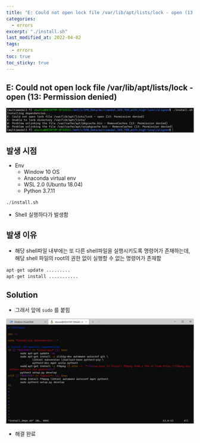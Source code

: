 ```yaml
---
title: "E: Could not open lock file /var/lib/apt/lists/lock - open (13: Permission denied)"
categories:
  - errors
excerpt: "./install.sh"
last_modified_at: 2022-04-02
tags:
  - errors
toc: true
toc_sticky: true
---
```

## E: Could not open lock file /var/lib/apt/lists/lock - open (13: Permission denied)

![Untitled](/assets/post_images/2022-04-02/Untitled.png)

## 발생 시점

- Env
    - Window 10 OS
    - Anaconda virtual env
    - WSL 2.0 (Ubuntu 18.04)
    - Python 3.7.11

```python
./install.sh
```

- Shell 실행하다가 발생함

## 발생 이유

- 해당 shell파일 내부에는 또 다른 shell파일을 실행시키도록 명령어가 존재하는데, 해당 shell 파일의 root의 권한 없이 실행할 수 없는 명령어가 존재함

```python
apt-get update .........
apt-get install ...........
```

## Solution

- 그래서 앞에 `sudo` 를 붙힘

![Untitled](/assets/post_images/2022-04-02/Untitled%201.png)

- 해결 완료
